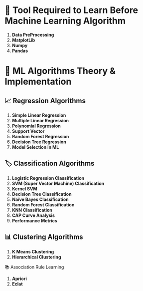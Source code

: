 # 📘 Tool Required to Learn Before Machine Learning Algorithm
1. **Data PreProcessing**
2. **MatplotLib**
3. **Numpy**
4. **Pandas**

# 🤖 ML Algorithms Theory & Implementation
## 📈 Regression Algorithms
1. **Simple Linear Regression**
2. **Multiple Linear Regression**
3. **Polynomial Regression**
4. **Support Vector**
5. **Random Forest Regression**
6. **Decision Tree Regression**
7. **Model Selection in ML**

## 🏷️ Classification Algorithms
1. **Logistic Regression Classification**
2. **SVM (Super Vector Machine) Classification**
3. **Kernel SVM**
4. **Decision Tree Classification**
5. **Naïve Bayes Classification**
6. **Random Forest Classification**
7. **KNN Classification**
8. **CAP Curve Analysis**
9. **Performance Metrics**

## 📊 Clustering Algorithms
1. **K Means Clustering**
2. **Hierarchical Clustering**

📚 Association Rule Learning
1. **Apriori**
2. **Eclat**
